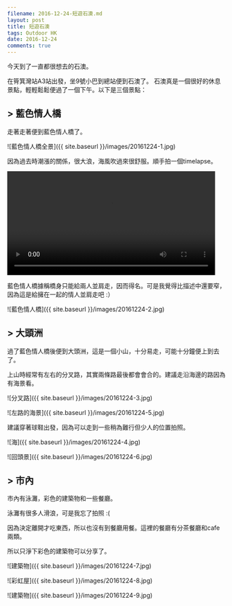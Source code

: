 ```yaml
---
filename: 2016-12-24-短遊石澳.md
layout: post
title: 短遊石澳
tags: Outdoor HK
date: 2016-12-24
comments: true
---
```

今天到了一直都很想去的石澳。

在筲箕灣站A3站出發，坐9號小巴到總站便到石澳了。
石澳真是一個很好的休息景點，輕輕鬆鬆便過了一個下午。以下是三個景點：

## > 藍色情人橋
走著走著便到藍色情人橋了。

![藍色情人橋全景]({{ site.baseurl }}/images/20161224-1.jpg)

因為過去時潮漲的關係，很大浪，海風吹過來很舒服。順手拍一個timelapse。

<video width="480" src="{{ side.baseurl }}/images/20161224-1.MOV" controls > </video>

藍色情人橋據稱橋身只能給兩人並肩走，因而得名。可是我覺得比描述中還要窄，因為這是給擁在一起的情人並肩走吧 :）

![藍色情人橋]({{ site.baseurl }}/images/20161224-2.jpg)

## > 大頭洲

過了藍色情人橋後便到大頭洲，這是一個小山，十分易走，可能十分鐘便上到去了。

上山時經常有左右的分叉路，其實兩條路最後都會會合的。建議走沿海邊的路因為有海景看。

![分叉路]({{ site.baseurl }}/images/20161224-3.jpg)

![左路的海景]({{ site.baseurl }}/images/20161224-5.jpg)

建議穿著球鞋出發，因為可以走到一些稍為難行但少人的位置拍照。

![海]({{ site.baseurl }}/images/20161224-4.jpg)

![回頭景]({{ site.baseurl }}/images/20161224-6.jpg)

## > 市內

市內有泳灘，彩色的建築物和一些餐廳。

泳灘有很多人滑浪，可是我忘了拍照 :(

因為決定離開才吃東西，所以也沒有到餐廳用餐。這裡的餐廳有分茶餐廳和cafe兩類。

所以只淨下彩色的建築物可以分享了。

![建築物]({{ site.baseurl }}/images/20161224-7.jpg)

![彩虹屋]({{ site.baseurl }}/images/20161224-8.jpg)

![建築物]({{ site.baseurl }}/images/20161224-9.jpg)

